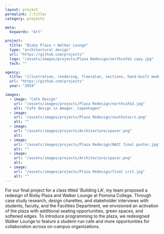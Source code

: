 ```yaml
---
layout: project
permalink: /:title/
category: projects

meta:
  keywords: "Art"

project:
  title: "Bixby Plaza + Walker Lounge"
  type: "architectural design"
  url: "https://github.com/projects"
  logo: "/assets/images/projects/Plaza Redesign/northcafe2 copy.jpg"
  tech: ""

agency:
  title: "illustration, rendering, floorplan, sections, hand-built model"
  url: "https://github.com/projects"
  year: "2019"

images:
  - image: "Cafe Design"
    url: "/assets/images/projects/Plaza Redesign/northcafe2.jpg"
    alt: "Cafe design in Amager, Copenhagen"
  - image:
    url: "/assets/images/projects/Plaza Redesign/southstairs.png"
    alt: ""
  - image:
    url: "/assets/images/projects/Architecture/spacer.png"
    alt: 
  - image:
    url: "/assets/images/projects/Plaza Redesign/NACC final poster.jpg"
    alt: ""
  - image:
    url: "/assets/images/projects/Architecture/spacer.png"
    alt:  
  - image:
    url: "/assets/images/projects/Plaza Redesign/final crit.jpg"
    alt: ""        
---
```

<p>For our final project for a class titled 'Building LA', my team proposed a redesign of Bixby Plaza and Walker Lounge at Pomona College. Through case study research, design charettes, and stakeholder interviews with students, faculty, and the Facilities Department, we envisioned an activation of the plaza with additional seating opportunities, green spaces, and softened edges. To introduce programming to the plaza, we redesigned Walker Lounge to feature a student-run cafe and more opportunities for collaboration across on-campus organizations.</p>